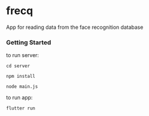 # frecq

App for reading data from the face recognition database

### Getting Started

to run server:

```cd server```

```npm install```

```node main.js```

to run app:

```flutter run```

